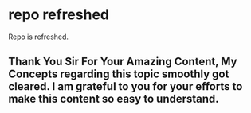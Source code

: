 # repo refreshed

Repo is refreshed.

## Thank You Sir For Your Amazing Content, My Concepts regarding this topic smoothly got cleared. I am grateful to you for your efforts to make this content so easy to understand.